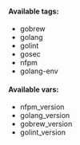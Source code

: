 #### Available tags:
- gobrew
- golang
- golint
- gosec
- nfpm
- golang-env

#### Available vars:
- nfpm_version
- golang_version
- gobrew_version
- golint_version
